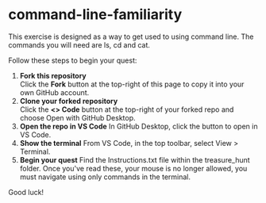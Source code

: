 # command-line-familiarity

This exercise is designed as a way to get used to using command line. The commands you will need are ls, cd and cat.

Follow these steps to begin your quest:

1. **Fork this repository**  
   Click the **Fork** button at the top-right of this page to copy it into your own GitHub account.
2. **Clone your forked repository**  
   Click the **<> Code** button at the top-right of your forked repo and choose Open with GitHub Desktop.
3. **Open the repo in VS Code**
   In GitHub Desktop, click the button to open in VS Code.
4. **Show the terminal**
   From VS Code, in the top toolbar, select View > Terminal.
5. **Begin your quest**
   Find the Instructions.txt file within the treasure_hunt folder. Once you've read these, your mouse is no longer allowed, you must navigate using only commands in the terminal.

Good luck!
